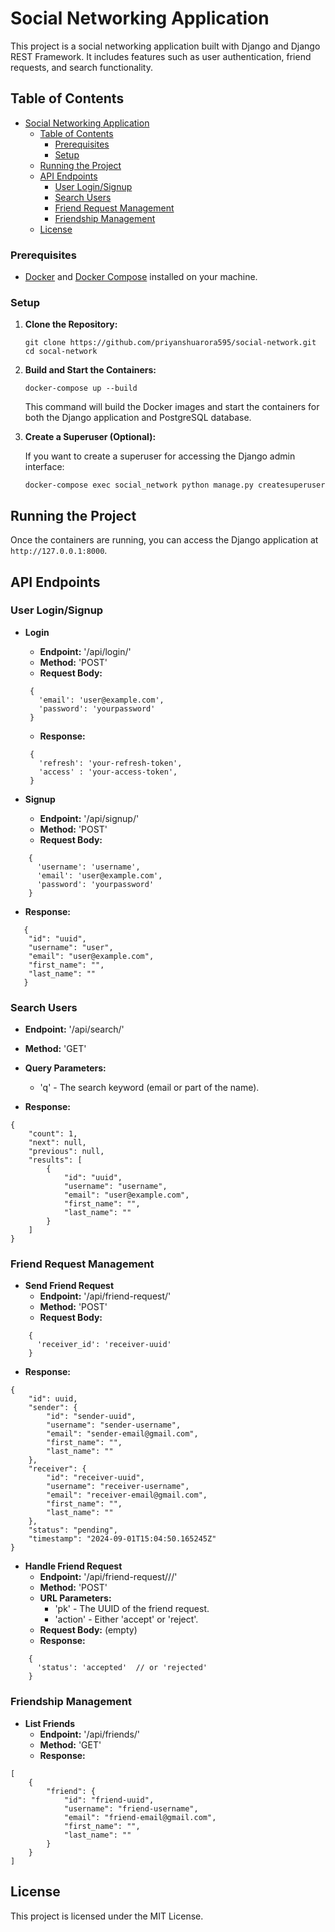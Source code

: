 # Social Networking Application

This project is a social networking application built with Django and Django REST Framework. It includes features such as user authentication, friend requests, and search functionality.

## Table of Contents

- [Social Networking Application](#social-networking-application)
  - [Table of Contents](#table-of-contents)
    - [Prerequisites](#prerequisites)
    - [Setup](#setup)
  - [Running the Project](#running-the-project)
  - [API Endpoints](#api-endpoints)
    - [User Login/Signup](#user-loginsignup)
    - [Search Users](#search-users)
    - [Friend Request Management](#friend-request-management)
    - [Friendship Management](#friendship-management)
  - [License](#license)

### Prerequisites

- [Docker](https://www.docker.com/products/docker-desktop) and [Docker Compose](https://docs.docker.com/compose/install/) installed on your machine.

### Setup

1. **Clone the Repository:**

   `git clone https://github.com/priyanshuarora595/social-network.git`
   `cd socal-network`

2. **Build and Start the Containers:**

   `docker-compose up --build`

   This command will build the Docker images and start the containers for both the Django application and PostgreSQL database.


3. **Create a Superuser (Optional):**

   If you want to create a superuser for accessing the Django admin interface:

   `docker-compose exec social_network python manage.py createsuperuser`

## Running the Project

Once the containers are running, you can access the Django application at `http://127.0.0.1:8000`.


## API Endpoints

### User Login/Signup

- **Login**
  - **Endpoint:** '/api/login/'
  - **Method:** 'POST'
  - **Request Body:**

   ```
    {
      'email': 'user@example.com',
      'password': 'yourpassword'
    }
   ```
  - **Response:**

   ```
    {
      'refresh': 'your-refresh-token',
      'access' : 'your-access-token',
    }
   ```
- **Signup**
  - **Endpoint:** '/api/signup/'
  - **Method:** 'POST'
  - **Request Body:**

```
    {
      'username': 'username',
      'email': 'user@example.com',
      'password': 'yourpassword'
    }
```
  - **Response:**

```
   {
    "id": "uuid",
    "username": "user",
    "email": "user@example.com",
    "first_name": "",
    "last_name": ""
   }
```
### Search Users

- **Endpoint:** '/api/search/'
- **Method:** 'GET'
- **Query Parameters:**
  - 'q' - The search keyword (email or part of the name).

- **Response:**
```
{
    "count": 1,
    "next": null,
    "previous": null,
    "results": [
        {
            "id": "uuid",
            "username": "username",
            "email": "user@example.com",
            "first_name": "",
            "last_name": ""
        }
    ]
}
```

### Friend Request Management

- **Send Friend Request**
  - **Endpoint:** '/api/friend-request/'
  - **Method:** 'POST'
  - **Request Body:**
```
    {
      'receiver_id': 'receiver-uuid'
    }
```
  - **Response:**
```
{
    "id": uuid,
    "sender": {
        "id": "sender-uuid",
        "username": "sender-username",
        "email": "sender-email@gmail.com",
        "first_name": "",
        "last_name": ""
    },
    "receiver": {
        "id": "receiver-uuid",
        "username": "receiver-username",
        "email": "receiver-email@gmail.com",
        "first_name": "",
        "last_name": ""
    },
    "status": "pending",
    "timestamp": "2024-09-01T15:04:50.165245Z"
}
```
- **Handle Friend Request**
  - **Endpoint:** '/api/friend-request/<pk>/<action>/'
  - **Method:** 'POST'
  - **URL Parameters:**
    - 'pk' - The UUID of the friend request.
    - 'action' - Either 'accept' or 'reject'.
  - **Request Body:** (empty)
  - **Response:**
```
    {
      'status': 'accepted'  // or 'rejected'
    }
```
### Friendship Management

- **List Friends**
  - **Endpoint:** '/api/friends/'
  - **Method:** 'GET'
  - **Response:**
```
[
    {
        "friend": {
            "id": "friend-uuid",
            "username": "friend-username",
            "email": "friend-email@gmail.com",
            "first_name": "",
            "last_name": ""
        }
    }
]
```

## License

This project is licensed under the MIT License.